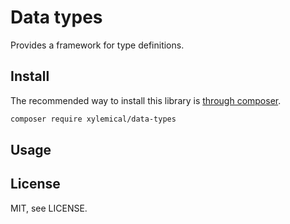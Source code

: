 # Data types

Provides a framework for type definitions.

## Install

The recommended way to install this library is [through composer](http://getcomposer.org).

```sh
composer require xylemical/data-types
```

## Usage

## License

MIT, see LICENSE.

